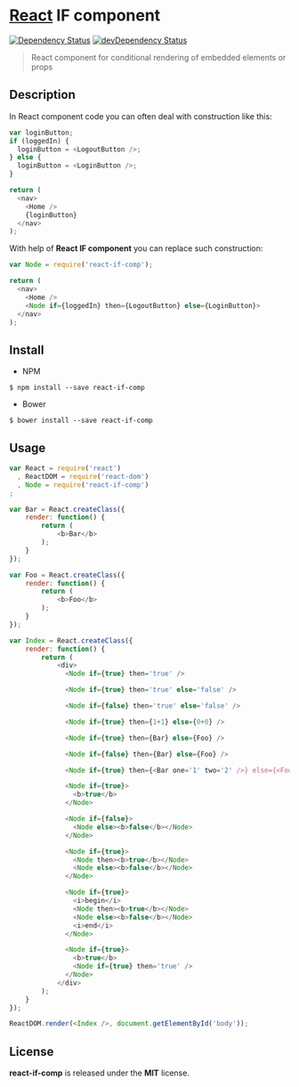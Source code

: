 # [React](http://facebook.github.io/react/) IF component
[![Dependency Status](https://david-dm.org/gfdev/javascript-react-if-component/status.svg)](https://david-dm.org/gfdev/javascript-react-if-component#info=dependencies) [![devDependency Status](https://david-dm.org/gfdev/javascript-react-if-component/dev-status.svg)](https://david-dm.org/gfdev/javascript-react-if-component#info=devDependencies)

> React component for conditional rendering of embedded elements or props

## Description
In React component code you can often deal with construction like this:
```javascript
var loginButton;
if (loggedIn) {
  loginButton = <LogoutButton />;
} else {
  loginButton = <LoginButton />;
}

return (
  <nav>
    <Home />
    {loginButton}
  </nav>
);
```
With help of **React IF component** you can replace such construction:
```javascript
var Node = require('react-if-comp');

return (
  <nav>
    <Home />
    <Node if={loggedIn} then={LogoutButton} else={LoginButton}>
  </nav>
);
```
## Install
* NPM
```shell
$ npm install --save react-if-comp
```
* Bower
```shell
$ bower install --save react-if-comp
```

## Usage
```javascript
var React = require('react')
  , ReactDOM = require('react-dom')
  , Node = require('react-if-comp')
;

var Bar = React.createClass({
    render: function() {
        return (
            <b>Bar</b>
        );
    }
});

var Foo = React.createClass({
    render: function() {
        return (
            <b>Foo</b>
        );
    }
});

var Index = React.createClass({
    render: function() {
        return (
            <div>
              <Node if={true} then='true' />

              <Node if={true} then='true' else='false' />

              <Node if={false} then='true' else='false' />

              <Node if={true} then={1+1} else={0+0} />

              <Node if={true} then={Bar} else={Foo} />

              <Node if={false} then={Bar} else={Foo} />

              <Node if={true} then={<Bar one='1' two='2' />} else={<Foo one='1' two='2' />} />

              <Node if={true}>
                <b>true</b>
              </Node>

              <Node if={false}>
                <Node else><b>false</b></Node>
              </Node>

              <Node if={true}>
                <Node then><b>true</b></Node>
                <Node else><b>false</b></Node>
              </Node>

              <Node if={true}>
                <i>begin</i>
                <Node then><b>true</b></Node>
                <Node else><b>false</b></Node>
                <i>end</i>
              </Node>

              <Node if={true}>
                <b>true</b>
                <Node if={true} then='true' />
              </Node>
            </div>
        );
    }
});

ReactDOM.render(<Index />, document.getElementById('body'));
```

## License
**react-if-comp** is released under the **MIT** license.
